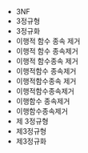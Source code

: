 ﻿- 3NF
- 3정규형
- 3정규화
- 이행적 함수 종속 제거
- 이행적 함수 종속제거
- 이행적 함수종속 제거
- 이행적함수 종속제거
- 이행적함수종속 제거
- 이행적함수종속제거
- 이행함수 종속제거
- 이행함수종속제거
- 제 3정규형
- 제3정규형
- 제3정규화
